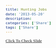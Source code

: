 ```yaml
---
title: Hunting Jobs
date: '2013-05-20'
description:
categories: ['Share']
tags: ['Share']
---
```


<html>
    <head>
        <title>Evernote Export</title>
        <basefont face="Tahoma" size="2" />
        <meta http-equiv="Content-Type" content="text/html;charset=utf-8" />
        <meta name="exporter-version" content="Evernote Windows/268644 (zh-CN); Windows/6.1.7601 Service Pack 1;"/>
        <style>
            body, td {
                font-family: Tahoma;
                font-size: 10pt;
            }
        </style>
    </head>
    <body>
        <div>
            <div style="word-wrap: break-word; -webkit-nbsp-mode: space; -webkit-line-break: after-white-space;">
                <a href="{{urls.media}}/pdf/share.pdf">Click To Check Slide
                </a>
            </div>
        </div>
    </body>
</html>
